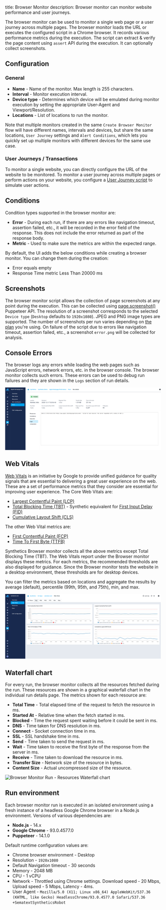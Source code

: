 title: Browser Monitor
description: Browser monitor can monitor website performance and user journeys.

The browser monitor can be used to monitor a single web page or a user journey across multiple pages. The browser monitor loads the URL or executes the configured script in a Chrome browser. It records various performance metrics during the execution. The script can extract & verify the page content using `assert` API during the execution. It can optionally collect screenshots.

## Configuration

### General

* **Name** - Name of the monitor. Max length is 255 characters.
* **Interval** - Monitor execution interval.
* **Device type** - Determines which device will be emulated during monitor execution by setting the appropriate User-Agent and Viewport/Resolution.
* **Locations** - List of locations to run the monitor.

Note that multiple monitors created in the same `Create Browser Monitor` flow will have different names, intervals and devices, but share the same locations, `User Journey` settings and `Alert Conditions`, which lets you quickly set up multiple monitors with different devices for the same use case.

### User Journeys / Transactions

To monitor a single website, you can directly configure the URL of the website to be monitored. To monitor a user journey across multiple pages or perform actions on your website, you configure a [User Journey script](./user-journey-scripts.md) to simulate user actions.

## Conditions

Condition types supported in the browser monitor are:

* **Error** - During each run, if there are any errors like navigation timeout, assertion failed, etc., it will be recorded in the error field of the response. This does not include the error returned as part of the response body. 
* **Metric** - Used to make sure the metrics are within the expected range. 

By default, the UI adds the below conditions while creating a browser monitor. You can change them during the creation:

* Error equals empty
* Response Time metric Less Than 20000 ms

## Screenshots

The browser monitor script allows the collection of page screenshots at any point during the execution. This can be collected using [page.screenshot()](https://github.com/puppeteer/puppeteer/blob/master/docs/api.md#pagescreenshotoptions) Puppeteer API. The resolution of a screenshot corresponds to the selected `Device type` (`Desktop` defaults to `1920x1080`). JPEG and PNG image types are supported. The number of screenshots per run varies depending on [the plan](https://sematext.com/pricing/#synthetics) you're using. On failure of the script due to errors like navigation timeout, assertion failed, etc., a screenshot `error.png` will be collected for analysis.

## Console Errors

The browser logs any errors while loading the web pages such as JavaScript errors, network errors, etc. in the browser console. The browser monitor collects such errors. These errors can be used to debug run failures and they are shown in the `Logs` section of run details.

![Browser monitor console logs](../images/synthetics/browser-monitor-logs.png)

## Web Vitals

[Web Vitals](https://web.dev/vitals/) is an initiative by Google to provide unified guidance for quality signals that are essential to delivering a great user experience on the web. These are a set of performance metrics that they consider are essential for improving user experience. The Core Web Vitals are:

* [Largest Contentful Paint (LCP)](https://web.dev/lcp/)
* [Total Blocking Time (TBT)](https://web.dev/tbt/) - Synthetic equivalent for [First Input Delay (FID)](https://web.dev/fid/)
* [Cumulative Layout Shift (CLS)](https://web.dev/cls/)

The other Web Vital metrics are:

* [First Contentful Paint (FCP)](https://web.dev/fcp/)
* [Time To First Byte (TTFB)](https://web.dev/time-to-first-byte/)

Synthetics Browser monitor collects all the above metrics except Total Blocking Time (TBT). The Web Vitals report under the Browser monitor displays these metrics. For each metrics, the recommended thresholds are also displayed for guidance. Since the Browser monitor tests the website in a desktop environment, these thresholds are for desktop devices.

You can filter the metrics based on locations and aggregate the results by average (default), percentile (99th, 95th, and 75th), min, and max.

![Synthetics Web Vitals](../images/synthetics/web-vitals.png)

## Waterfall chart

For every run, the browser monitor collects all the resources fetched during the run. These resources are shown in a graphical waterfall chart in the individual run details page. The metrics shown for each resource are:

* **Total Time** - Total elapsed time of the request to fetch the resource in ms.
* **Started At** - Relative time when the fetch started in ms.
* **Blocked** - Time the request spent waiting before it could be sent in ms.
* **DNS** - Time taken for DNS resolution in ms.
* **Connect** - Socket connection time in ms.
* **SSL** - SSL handshake time in ms.
* **Send** - Time taken to send the request in ms.
* **Wait** - Time taken to receive the first byte of the response from the server in ms.
* **Receive** - Time taken to download the resource in ms.
* **Transfer Size** - Network size of the resource in bytes.
* **Content Size** - Actual uncompressed size of the resource.

<img
  class="content-modal-image"
  alt="Browser Monitor Run - Resources Waterfall chart"
  src="../../images/synthetics/waterfall.png"
  title="Browser Run - Resources Waterfall Chart"
/>

## Run environment

Each browser monitor run is executed in an isolated environment using a fresh instance of a headless Google Chrome browser in a Node.js environment. Versions of various dependencies are:

* **Node.js** - 14.x
* **Google Chrome** - 93.0.4577.0
* **Puppeteer** - 14.1.0

Default runtime configuration values are:

* Chrome browser environment - Desktop
* Resolution - `1920x1080`
* Default Navigation timeout - 30 seconds
* Memory - 2048 MB
* CPU - 1 vCPU
* Network - Throttled using Chrome settings. Download speed - 20 Mbps, Upload speed - 5 Mbps, Latency - 4ms.
* User Agent - `Mozilla/5.0 (X11; Linux x86_64) AppleWebKit/537.36 (KHTML, like Gecko) HeadlessChrome/93.0.4577.0 Safari/537.36 +SematextSyntheticsRobot`
